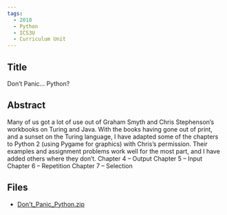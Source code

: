 ```yaml
---
tags:
  - 2018
  - Python
  - ICS3U
  - Curriculum Unit
---
```

    
## Title

Don’t Panic… Python?

## Abstract

Many of us got a lot of use out of Graham Smyth and Chris Stephenson’s workbooks on Turing and Java.  With the books having gone out of print, and a sunset on the Turing language, I have adapted some of the chapters to Python 2 (using Pygame for graphics) with Chris’s permission.  Their examples and assignment problems work well for the most part, and I have added others where they don’t.
Chapter 4 – Output
Chapter 5 – Input
Chapter 6 – Repetition
Chapter 7 – Selection 


## Files

- [Don\'t_Panic_Python.zip](https://www.russellgordon.ca/acse/cemc-cse-resources/resources/2018/Chuck_Baxter/Don\'t_Panic_Python.zip)

